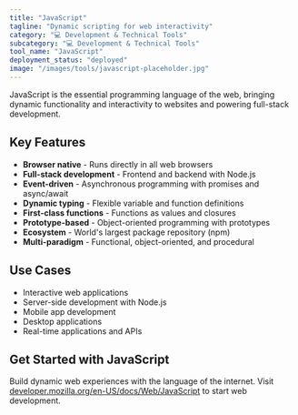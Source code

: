 ```yaml
---
title: "JavaScript"
tagline: "Dynamic scripting for web interactivity"
category: "💻 Development & Technical Tools"
subcategory: "💻 Development & Technical Tools"
tool_name: "JavaScript"
deployment_status: "deployed"
image: "/images/tools/javascript-placeholder.jpg"
---
```

JavaScript is the essential programming language of the web, bringing dynamic functionality and interactivity to websites and powering full-stack development.

## Key Features

- **Browser native** - Runs directly in all web browsers
- **Full-stack development** - Frontend and backend with Node.js
- **Event-driven** - Asynchronous programming with promises and async/await
- **Dynamic typing** - Flexible variable and function definitions
- **First-class functions** - Functions as values and closures
- **Prototype-based** - Object-oriented programming with prototypes
- **Ecosystem** - World's largest package repository (npm)
- **Multi-paradigm** - Functional, object-oriented, and procedural

## Use Cases

- Interactive web applications
- Server-side development with Node.js
- Mobile app development
- Desktop applications
- Real-time applications and APIs

## Get Started with JavaScript

Build dynamic web experiences with the language of the internet. Visit [developer.mozilla.org/en-US/docs/Web/JavaScript](https://developer.mozilla.org/en-US/docs/Web/JavaScript) to start web development.